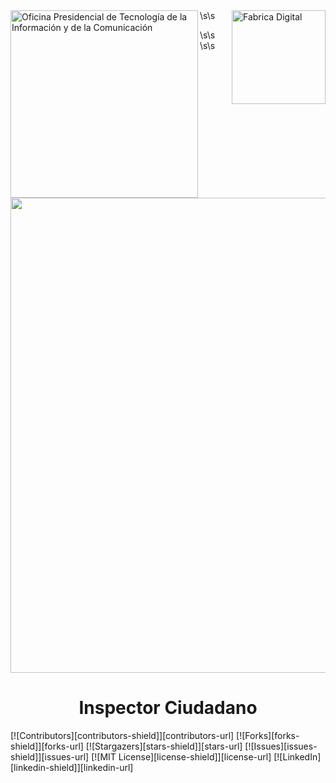 <div>
<img src="https://optic.gob.do/wp-content/themes/optic/img/logo.svg" width="300" alt="Oficina Presidencial de Tecnología de la Información y de la Comunicación" title="Oficina Presidencial de Tecnología de la Información y de la Comunicación" align="left"/>
<img src="https://raw.githubusercontent.com/alexblandino/template/main/digital-factory.PNG?token=AAPER2S34VOC3GFPM3ZKOEDAW6C56" width="150" alt="Fabrica Digital" title="Fabrica Digital" align="right"/>
</div>\s\s

\s\s
\s\s


<div align="center">
<img src="https://raw.githubusercontent.com/alexblandino/template/main/main-logo.png?token=AAPER2UNEFFLND6L5ZFHQP3AW6EES" align="center" width="760" />
<h1>Inspector Ciudadano</h1>
</div>

[![Contributors][contributors-shield]][contributors-url]
[![Forks][forks-shield]][forks-url]
[![Stargazers][stars-shield]][stars-url]
[![Issues][issues-shield]][issues-url]
[![MIT License][license-shield]][license-url]
[![LinkedIn][linkedin-shield]][linkedin-url]

